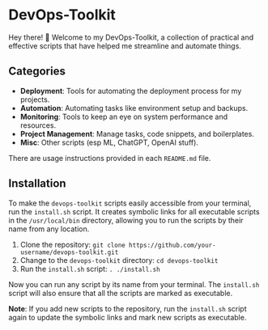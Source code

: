 # DevOps-Toolkit

Hey there! 👋 Welcome to my DevOps-Toolkit, a collection of practical and effective scripts that have helped me streamline and automate things.
## Categories

- **Deployment**: Tools for automating the deployment process for my projects.
- **Automation**: Automating tasks like environment setup and backups.
- **Monitoring**: Tools to keep an eye on system performance and resources.
- **Project Management**: Manage tasks, code snippets, and boilerplates.
- **Misc**: Other scripts (esp ML, ChatGPT, OpenAI stuff).

There are usage instructions provided in each `README.md` file.
## Installation

To make the `devops-toolkit` scripts easily accessible from your terminal, run the `install.sh` script. It creates symbolic links for all executable scripts in the `/usr/local/bin` directory, allowing you to run the scripts by their name from any location.

1. Clone the repository: `git clone https://github.com/your-username/devops-toolkit.git`
2. Change to the `devops-toolkit` directory: `cd devops-toolkit`
3. Run the `install.sh` script: `. ./install.sh`

Now you can run any script by its name from your terminal. The `install.sh` script will also ensure that all the scripts are marked as executable.

**Note**: If you add new scripts to the repository, run the `install.sh` script again to update the symbolic links and mark new scripts as executable.


